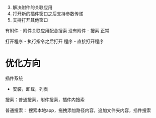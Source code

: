 3. 解决附件的关联应用
4. 打开新的插件窗口之后支持参数传递
5. 支持打开其他窗口

有附件 - 附件关联应用配合搜索
没有附件 - 搜索 正常

打开程序 - 执行指令之后打开 程序 - 直接打开程序

# 优化方向

插件系统

- 安装，卸载，列表

搜索：普通搜索，附件搜索，插件内搜索

普通搜索： 搜索本地app，拖拽添加路径内容，追加文件夹内容，插件搜索
